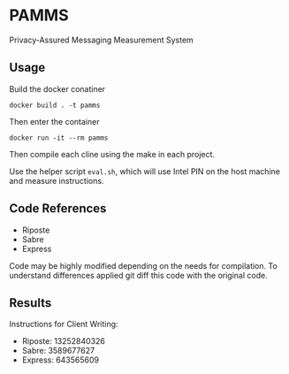 # PAMMS
Privacy-Assured Messaging Measurement System

## Usage
Build the docker conatiner
```
docker build . -t pamms
```

Then enter the container 
```
docker run -it --rm pamms
```

Then compile each cline using the make in each project.

Use the helper script `eval.sh`, which will use Intel PIN on the host machine and measure instructions. 

## Code References
- Riposte
- Sabre
- Express

Code may be highly modified depending on the needs for compilation. To understand differences applied git diff
this code with the original code. 

## Results 
Instructions for Client Writing:

- Riposte: 13252840326
- Sabre:   3589677627
- Express: 643565609
